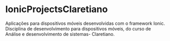 # IonicProjectsClaretiano
Aplicações para dispositivos móveis desenvolvidas com o framework Ionic. Disciplina de desenvolvimento para dispositivos móveis, do curso de Análise e desenvolvimento de sistemas- Claretiano.
